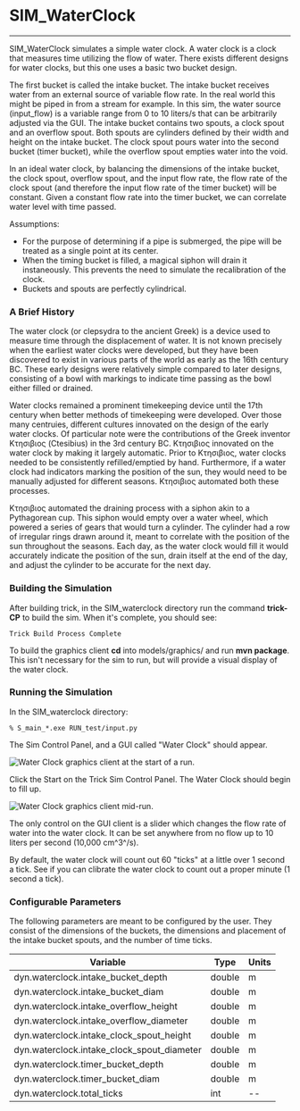 # SIM_WaterClock

---

SIM_WaterClock simulates a simple water clock. A water clock is a clock that measures time utilizing the flow of water. There exists different designs for water clocks, but this one uses a basic two bucket design.

The first bucket is called the intake bucket. The intake bucket receives water from an external source of variable flow rate. In the real world this might be piped in from a stream for example. In this sim, the water source (input_flow) is a variable range from 0 to 10 liters/s that can be arbitrarily adjusted via the GUI. The intake bucket contains two spouts, a clock spout and an overflow spout. Both spouts are cylinders defined by their width and height on the intake bucket. The clock spout pours water into the second bucket (timer bucket), while the overflow spout empties water into the void.

In an ideal water clock, by balancing the dimensions of the intake bucket, the clock spout, overflow spout, and the input flow rate, the flow rate of the clock spout (and therefore the input flow rate of the timer bucket) will be constant. Given a constant flow rate into the timer bucket, we can correlate water level with time passed. 

Assumptions:
* For the purpose of determining if a pipe is submerged, the pipe will be treated as a single point at its center.
* When the timing bucket is filled, a magical siphon will drain it instaneously. This prevents the need to simulate the recalibration of the clock.
* Buckets and spouts are perfectly cylindrical.

### A Brief History
The water clock (or clepsydra to the ancient Greek) is a device used to measure time through the displacement of water. It is not known precisely when the earliest water clocks were developed, but they have been discovered to exist in various parts of the world as early as the 16th century BC. These early designs were relatively simple compared to later designs, consisting of a bowl with markings to indicate time passing as the bowl either filled or drained.

Water clocks remained a prominent timekeeping device until the 17th century when better methods of timekeeping were developed. Over those many centruies, different cultures innovated on the design of the early water clocks. Of particular note were the contributions of the Greek inventor &Kappa;&tau;&eta;&sigma;&iota;&beta;&iota;&omicron;&sigmaf; (Ctesibius) in the 3rd century BC. &Kappa;&tau;&eta;&sigma;&iota;&beta;&iota;&omicron;&sigmaf; innovated on the water clock by making it largely automatic. Prior to &Kappa;&tau;&eta;&sigma;&iota;&beta;&iota;&omicron;&sigmaf;, water clocks needed to be consistently refilled/emptied by hand. Furthermore, if a water clock had indicators marking the position of the sun, they would need to be manually adjusted for different seasons. &Kappa;&tau;&eta;&sigma;&iota;&beta;&iota;&omicron;&sigmaf; automated both these processes. 

&Kappa;&tau;&eta;&sigma;&iota;&beta;&iota;&omicron;&sigmaf; automated the draining process with a siphon akin to a Pythagorean cup. This siphon would empty over a water wheel, which powered a series of gears that would turn a cylinder. The cylinder had a row of irregular rings drawn around it, meant to correlate with the position of the sun throughout the seasons. Each day, as the water clock would fill it would accurately indicate the position of the sun, drain itself at the end of the day, and adjust the cylinder to be accurate for the next day.

### Building the Simulation
After building trick, in the SIM\_waterclock directory run the command **trick-CP** to build the sim. When it's complete, you should see:

```
Trick Build Process Complete
```
To build the graphics client **cd** into models/graphics/ and run **mvn package**. This isn't necessary for the sim to run, but will provide a visual display of the water clock.

### Running the Simulation
In the SIM_waterclock directory:

```
% S_main_*.exe RUN_test/input.py
```
The Sim Control Panel, and a GUI called "Water Clock" should appear.

![Water Clock graphics client at the start of a run.](WaterClockStart.png)

Click the Start on the Trick Sim Control Panel. The Water Clock should begin to fill up.

![Water Clock graphics client mid-run.](WaterClockRunning.png)

The only control on the GUI client is a slider which changes the flow rate of water into the water clock. It can be set anywhere from no flow up to 10 liters per second (10,000 cm^3^/s).

By default, the water clock will count out 60 "ticks" at a little over 1 second a tick. See if you can clibrate the water clock to count out a proper minute (1 second a tick).

### Configurable Parameters
The following parameters are meant to be configured by the user. They consist of the dimensions of the buckets, the dimensions and placement of the intake bucket spouts, and the number of time ticks.

Variable                                                              | Type           | Units
----------------------------------------------------------------------|----------------|-------
dyn.waterclock.intake_bucket_depth                                    | double         | m
dyn.waterclock.intake_bucket_diam                                     | double         | m
dyn.waterclock.intake_overflow_height                                 | double         | m
dyn.waterclock.intake_overflow_diameter                               | double         | m
dyn.waterclock.intake_clock_spout_height                              | double         | m
dyn.waterclock.intake_clock_spout_diameter                            | double         | m
dyn.waterclock.timer_bucket_depth                                     | double         | m
dyn.waterclock.timer_bucket_diam                                      | double         | m
dyn.waterclock.total_ticks                                            | int            | --

